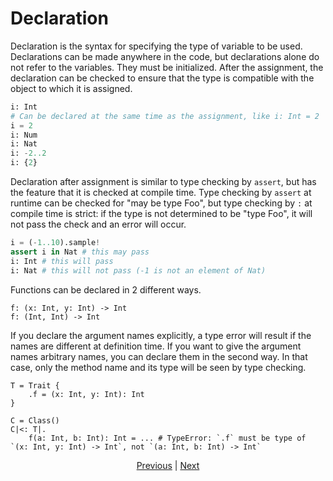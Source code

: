 # Declaration

Declaration is the syntax for specifying the type of variable to be used.
Declarations can be made anywhere in the code, but declarations alone do not refer to the variables. They must be initialized.
After the assignment, the declaration can be checked to ensure that the type is compatible with the object to which it is assigned.

```python
i: Int
# Can be declared at the same time as the assignment, like i: Int = 2
i = 2
i: Num
i: Nat
i: -2..2
i: {2}
```

Declaration after assignment is similar to type checking by `assert`, but has the feature that it is checked at compile time.
Type checking by `assert` at runtime can be checked for "may be type Foo", but type checking by `:` at compile time is strict: if the type is not determined to be "type Foo", it will not pass the check and an error will occur.

```python
i = (-1..10).sample!
assert i in Nat # this may pass
i: Int # this will pass
i: Nat # this will not pass (-1 is not an element of Nat)
```

Functions can be declared in 2 different ways.

```python,checker_ignore
f: (x: Int, y: Int) -> Int
f: (Int, Int) -> Int
```

If you declare the argument names explicitly, a type error will result if the names are different at definition time. If you want to give the argument names arbitrary names, you can declare them in the second way. In that case, only the method name and its type will be seen by type checking.

```python,compile_fail
T = Trait {
    .f = (x: Int, y: Int): Int
}

C = Class()
C|<: T|.
    f(a: Int, b: Int): Int = ... # TypeError: `.f` must be type of `(x: Int, y: Int) -> Int`, not `(a: Int, b: Int) -> Int`
```

<p align='center'>
    <a href='./02_name.md'>Previous</a> | <a href='./04_function.md'>Next</a>
</p>
